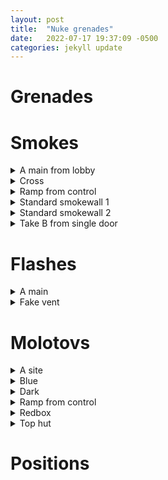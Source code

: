 ```yaml
---
layout: post
title:  "Nuke grenades"
date:   2022-07-17 19:37:09 -0500
categories: jekyll update
---
```


# Grenades

# Smokes

<details>
	<summary>A main from lobby</summary>
	<img src="/assets/images/cs-gifs/nuke/nuke_smoke_a_main_from_lobby.gif">
</details>
<details>
	<summary>Cross</summary>
	<img src="/assets/images/cs-gifs/nuke/nuke_smoke_cross.gif">
</details>
<details>
	<summary>Ramp from control</summary>
	<img src="/assets/images/cs-gifs/nuke/nuke_smoke_ramp_from_control.gif">
</details>
<details>
	<summary>Standard smokewall 1</summary>
	<img src="/assets/images/cs-gifs/nuke/nuke_smoke_standard_smokewall_1.gif">
</details>
<details>
	<summary>Standard smokewall 2</summary>
	<img src="/assets/images/cs-gifs/nuke/nuke_smoke_standard_smokewall_2.gif">
</details>
<details>
	<summary>Take B from single door</summary>
	<img src="/assets/images/cs-gifs/nuke/nuke_smoke_take_b_from_single_door.gif">
</details>

# Flashes

<details>
	<summary>A main</summary>
	<img src="/assets/images/cs-gifs/nuke/nuke_flash_a_main.gif">
</details>
<details>
	<summary>Fake vent</summary>
	<img src="/assets/images/cs-gifs/nuke/nuke_flash_fake_vent.gif">
</details>

# Molotovs

<details>
	<summary>A site</summary>
	<img src="/assets/images/cs-gifs/nuke/nuke_molly_a_site.gif">
</details>
<details>
	<summary>Blue</summary>
	<img src="/assets/images/cs-gifs/nuke/nuke_molly_blue.gif">
</details>
<details>
	<summary>Dark</summary>
	<img src="/assets/images/cs-gifs/nuke/nuke_molly_dark.gif">
</details>
<details>
	<summary>Ramp from control</summary>
	<img src="/assets/images/cs-gifs/nuke/nuke_molly_ramp_from_control.gif">
</details>
<details>
	<summary>Redbox</summary>
	<img src="/assets/images/cs-gifs/nuke/nuke_molly_redbox.gif">
</details>
<details>
	<summary>Top hut</summary>
	<img src="/assets/images/cs-gifs/nuke/nuke_molly_top_hut.gif">
</details>

# Positions


